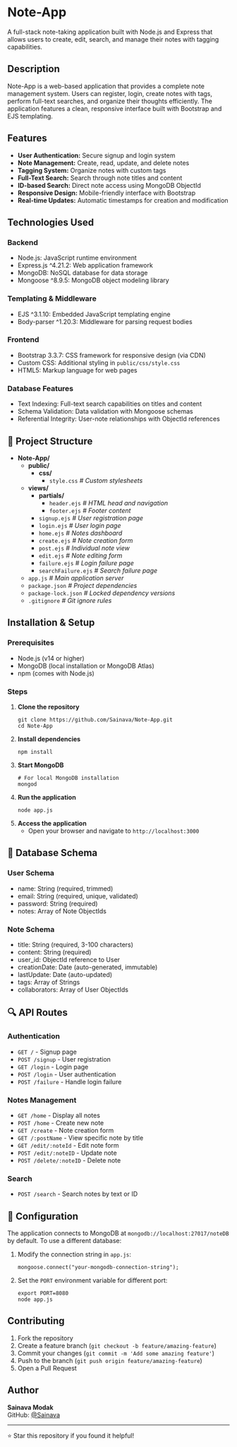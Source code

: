 # Note-App

A full-stack note-taking application built with Node.js and Express that allows users to create, edit, search, and manage their notes with tagging capabilities.

##  Description

Note-App is a web-based application that provides a complete note management system. Users can register, login, create notes with tags, perform full-text searches, and organize their thoughts efficiently. The application features a clean, responsive interface built with Bootstrap and EJS templating.

##  Features

- **User Authentication:** Secure signup and login system
- **Note Management:** Create, read, update, and delete notes
- **Tagging System:** Organize notes with custom tags
- **Full-Text Search:** Search through note titles and content
- **ID-based Search:** Direct note access using MongoDB ObjectId
- **Responsive Design:** Mobile-friendly interface with Bootstrap
- **Real-time Updates:** Automatic timestamps for creation and modification

##  Technologies Used

### Backend
- Node.js: JavaScript runtime environment
- Express.js ^4.21.2: Web application framework
- MongoDB: NoSQL database for data storage
- Mongoose ^8.9.5: MongoDB object modeling library

### Templating & Middleware
- EJS ^3.1.10: Embedded JavaScript templating engine
- Body-parser ^1.20.3: Middleware for parsing request bodies

### Frontend
- Bootstrap 3.3.7: CSS framework for responsive design (via CDN)
- Custom CSS: Additional styling in `public/css/style.css`
- HTML5: Markup language for web pages

### Database Features
- Text Indexing: Full-text search capabilities on titles and content
- Schema Validation: Data validation with Mongoose schemas
- Referential Integrity: User-note relationships with ObjectId references

## 📁 Project Structure

- **Note-App/**
  - **public/**
    - **css/**
      - `style.css` _# Custom stylesheets_
  - **views/**
    - **partials/**
      - `header.ejs` _# HTML head and navigation_
      - `footer.ejs` _# Footer content_
    - `signup.ejs` _# User registration page_
    - `login.ejs` _# User login page_
    - `home.ejs` _# Notes dashboard_
    - `create.ejs` _# Note creation form_
    - `post.ejs` _# Individual note view_
    - `edit.ejs` _# Note editing form_
    - `failure.ejs` _# Login failure page_
    - `searchFailure.ejs` _# Search failure page_
  - `app.js` _# Main application server_
  - `package.json` _# Project dependencies_
  - `package-lock.json` _# Locked dependency versions_
  - `.gitignore` _# Git ignore rules_

##  Installation & Setup

### Prerequisites

- Node.js (v14 or higher)
- MongoDB (local installation or MongoDB Atlas)
- npm (comes with Node.js)

### Steps

1. **Clone the repository**
    ```
    git clone https://github.com/Sainava/Note-App.git
    cd Note-App
    ```
2. **Install dependencies**
    ```
    npm install
    ```
3. **Start MongoDB**
    ```
    # For local MongoDB installation
    mongod
    ```
4. **Run the application**
    ```
    node app.js
    ```
5. **Access the application**
    - Open your browser and navigate to `http://localhost:3000`

## 💾 Database Schema

### User Schema
- name: String (required, trimmed)
- email: String (required, unique, validated)
- password: String (required)
- notes: Array of Note ObjectIds

### Note Schema
- title: String (required, 3-100 characters)
- content: String (required)
- user_id: ObjectId reference to User
- creationDate: Date (auto-generated, immutable)
- lastUpdate: Date (auto-updated)
- tags: Array of Strings
- collaborators: Array of User ObjectIds

## 🔍 API Routes

### Authentication
- `GET /` - Signup page
- `POST /signup` - User registration
- `GET /login` - Login page
- `POST /login` - User authentication
- `POST /failure` - Handle login failure

### Notes Management
- `GET /home` - Display all notes
- `POST /home` - Create new note
- `GET /create` - Note creation form
- `GET /:postName` - View specific note by title
- `GET /edit/:noteId` - Edit note form
- `POST /edit/:noteID` - Update note
- `POST /delete/:noteID` - Delete note

### Search
- `POST /search` - Search notes by text or ID

## 🔧 Configuration

The application connects to MongoDB at `mongodb://localhost:27017/noteDB` by default. To use a different database:

1. Modify the connection string in `app.js`:
    ```
    mongoose.connect("your-mongodb-connection-string");
    ```
2. Set the `PORT` environment variable for different port:
    ```
    export PORT=8080
    node app.js
    ```

##  Contributing

1. Fork the repository
2. Create a feature branch (`git checkout -b feature/amazing-feature`)
3. Commit your changes (`git commit -m 'Add some amazing feature'`)
4. Push to the branch (`git push origin feature/amazing-feature`)
5. Open a Pull Request

##  Author

**Sainava Modak**  
GitHub: [@Sainava](https://github.com/Sainava)

---

⭐ Star this repository if you found it helpful!
